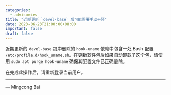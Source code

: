 ```yaml
---
categories:
  - advisories
title: "近期更新 `devel-base` 后可能需要手动干预"
date: 2023-06-23T21:00:00+08:00
important: false
draft: false
---
```


近期更新的 `devel-base` 包中删除的 `hook-uname` 依赖中包含一处 Bash 配置 `/etc/profile.d/hook_uname.sh`。在更新软件包后如果自动卸载了这个包，请使用 `sudo apt purge hook-uname` 确保其配置文件已正确删除。

在完成此操作后，请重新登录当前用户。

---

— Mingcong Bai
